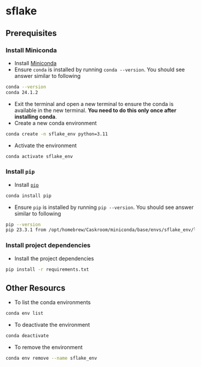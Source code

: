 # sflake

## Prerequisites
### Install Miniconda
- Install [Miniconda](https://docs.anaconda.com/free/miniconda/index.html)
- Ensure `conda` is installed by running `conda --version`. You should see answer similar to following
```sh
conda --version
conda 24.1.2
```
- Exit the terminal and open a new terminal to ensure the conda is available in the new terminal. __You need to do this only once after installing conda__.
- Create a new conda environment
```sh
conda create -n sflake_env python=3.11
```
- Activate the environment
```sh
conda activate sflake_env
```

### Install `pip`
- Install [`pip`](https://pypi.org/project/pip/)
```sh
conda install pip
```
- Ensure `pip` is installed by running `pip --version`. You should see answer similar to following
```sh
pip --version
pip 23.3.1 from /opt/homebrew/Caskroom/miniconda/base/envs/sflake_env/lib/python3.11/site-packages/pip (python 3.11)
```
### Install project dependencies
- Install the project dependencies
```sh
pip install -r requirements.txt
```

## Other Resourcs
- To list the conda environments
```sh
conda env list
```
- To deactivate the environment
```sh
conda deactivate
```
- To remove the environment
```sh
conda env remove --name sflake_env
```